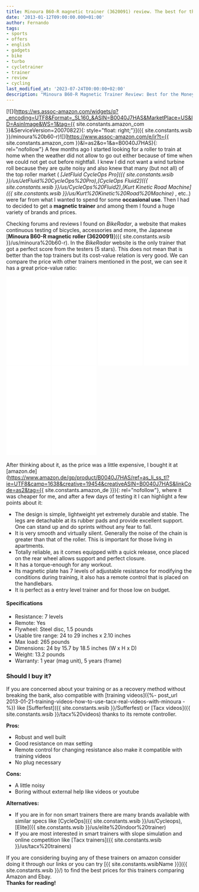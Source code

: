 ```yaml
---
title: Minoura B60-R magnetic trainer (3620091) review. The best for the money
date: '2013-01-12T09:00:00.000+01:00'
author: Fernando
tags:
- sports
- offers
- english
- gadgets
- bike
- turbo
- cycletrainer
- trainer
- review
- cycling
last_modified_at: '2023-07-24T00:00:00+02:00'
description: "Minoura B60-R Magnetic Trainer Review: Best for the Money - Review and evaluation of the Minoura B60-R magnetic trainer,highlighting its value for money"
---
```


[![](https://ws.assoc-amazon.com/widgets/q?_encoding=UTF8&Format=_SL160_&ASIN=B0040J7HAS&MarketPlace=US&ID=AsinImage&WS=1&tag={{ site.constants.amazon_com }}&ServiceVersion=20070822){: style="float: right;"}]({{ site.constants.wsib }}/minoura%20b60-r)![](https://www.assoc-amazon.com/e/ir?t={{ site.constants.amazon_com }}&l=as2&o=1&a=B0040J7HAS){: rel="nofollow"}
A few months ago I started looking for a roller to train at home when the weather did not allow to go out either because of time when we could not get out before nightfall. I knew I did not want a wind turbine roll because they are quite noisy and also knew that many (but not all) of the top roller market ( _[JetFluid CycleOps Pro]({{ site.constants.wsib }}/us/JetFluid%20CycleOps%20Pro),[CycleOps Fluid2]({{ site.constants.wsib }}/us/CycleOps%20Fluid2),[Kurt Kinetic Road Machine]({{ site.constants.wsib }}/us/Kurt%20Kinetic%20Road%20Machine)_ , etc..) were far from what I wanted to spend for some **occasional use**. Then I had to decided to get a **magnetic trainer** and among them I found a huge variety of brands and prices.  

Checking forums and reviews I found on _BikeRadar_, a website that makes continuous testing of bicycles, accessories and more, the Japanese [**Minoura B60-R magnetic roller (3620091)**]({{ site.constants.wsib }}/us/minoura%20b60-r). In the _BikeRadar_ website is the only trainer that got a perfect score from the testers (5 stars). This does not mean that is better than the top trainers but its cost-value relation is very good. We can compare the price with other trainers mentioned in the post, we can see it has a great price-value ratio:  

<iframe frameborder="0" marginheight="0" marginwidth="0" scrolling="no" src="//ws-na.amazon-adsystem.com/widgets/q?ServiceVersion=20070822&amp;OneJS=1&amp;Operation=GetAdHtml&amp;MarketPlace=US&amp;source=ss&amp;ref=ss_til&amp;ad_type=product_link&amp;tracking_id={{ site.constants.amazon_com }}&amp;marketplace=amazon&amp;region=US&amp;placement=B0040J7HAS&amp;asins=B0040J7HAS&amp;linkId=3TNRMVCQHFSD7ISV&amp;show_border=true&amp;link_opens_in_new_window=true" style="height: 240px; width: 120px;"></iframe>
<iframe frameborder="0" marginheight="0" marginwidth="0" scrolling="no" src="//ws-na.amazon-adsystem.com/widgets/q?ServiceVersion=20070822&amp;OneJS=1&amp;Operation=GetAdHtml&amp;MarketPlace=US&amp;source=ss&amp;ref=ss_til&amp;ad_type=product_link&amp;tracking_id={{ site.constants.amazon_com }}&amp;marketplace=amazon&amp;region=US&amp;placement=B0040J7H9E&amp;asins=B0040J7H9E&amp;linkId=DUFDBBOHYCPDOK35&amp;show_border=true&amp;link_opens_in_new_window=true" style="height: 240px; width: 120px;"></iframe>
<iframe frameborder="0" marginheight="0" marginwidth="0" scrolling="no" src="//ws-na.amazon-adsystem.com/widgets/q?ServiceVersion=20070822&amp;OneJS=1&amp;Operation=GetAdHtml&amp;MarketPlace=US&amp;source=ss&amp;ref=ss_til&amp;ad_type=product_link&amp;tracking_id={{ site.constants.amazon_com }}&amp;marketplace=amazon&amp;region=US&amp;placement=B00EPM7T1M&amp;asins=B00EPM7T1M&amp;linkId=M4URN47CXWVUCDGS&amp;show_border=true&amp;link_opens_in_new_window=true" style="height: 240px; width: 120px;"></iframe>
<iframe frameborder="0" marginheight="0" marginwidth="0" scrolling="no" src="//ws-na.amazon-adsystem.com/widgets/q?ServiceVersion=20070822&amp;OneJS=1&amp;Operation=GetAdHtml&amp;MarketPlace=US&amp;source=ss&amp;ref=ss_til&amp;ad_type=product_link&amp;tracking_id={{ site.constants.amazon_com }}&amp;marketplace=amazon&amp;region=US&amp;placement=B00MMPU5CO&amp;asins=B00MMPU5CO&amp;linkId=JZXWFCVIZPTBFLYK&amp;show_border=true&amp;link_opens_in_new_window=true" style="height: 240px; width: 120px;"></iframe>
<iframe frameborder="0" marginheight="0" marginwidth="0" scrolling="no" src="//ws-na.amazon-adsystem.com/widgets/q?ServiceVersion=20070822&amp;OneJS=1&amp;Operation=GetAdHtml&amp;MarketPlace=US&amp;source=ss&amp;ref=ss_til&amp;ad_type=product_link&amp;tracking_id={{ site.constants.amazon_com }}&amp;marketplace=amazon&amp;region=US&amp;placement=B00MCF5Q2I&amp;asins=B00MCF5Q2I&amp;linkId=E35PEF4S4L3TDCJT&amp;show_border=true&amp;link_opens_in_new_window=true" style="height: 240px; width: 120px;"></iframe>
<iframe frameborder="0" marginheight="0" marginwidth="0" scrolling="no" src="//ws-na.amazon-adsystem.com/widgets/q?ServiceVersion=20070822&amp;OneJS=1&amp;Operation=GetAdHtml&amp;MarketPlace=US&amp;source=ss&amp;ref=ss_til&amp;ad_type=product_link&amp;tracking_id={{ site.constants.amazon_com }}&amp;marketplace=amazon&amp;region=US&amp;placement=B0098OZZWW&amp;asins=B0098OZZWW&amp;linkId=5BZWD6TL25MH46QY&amp;show_border=true&amp;link_opens_in_new_window=true" style="height: 240px; width: 120px;"></iframe>
  
After thinking about it, as the price was a little expensive, I bought it at [amazon.de](https://www.amazon.de/gp/product/B0040J7HAS/ref=as_li_ss_tl?ie=UTF8&camp=1638&creative=19454&creativeASIN=B0040J7HAS&linkCode=as2&tag={{ site.constants.amazon_de }}){: rel="nofollow"}, where it was cheaper for me, and after a few days of testing it I can highlight a few points about it:

* The design is simple, lightweight yet extremely durable and stable. The legs are detachable at its rubber pads and provide excellent support. One can stand up and do sprints without any fear to fall.
* It is very smooth and virtually silent. Generally the noise of the chain is greater than that of the roller. This is important for those living in apartments.
* Totally reliable, as it comes equipped with a quick release, once placed on the rear wheel allows support and perfect closure.
* It has a torque-enough for any workout.
* Its magnetic plate has 7 levels of adjustable resistance for modifying the conditions during training, it also has a remote control that is placed on the handlebars.
* It is perfect as a entry level trainer and for those low on budget.

#### Specifications

* Resistance: 7 levels
* Remote: Yes
* Flywheel: Steel disc, 1.5 pounds
* Usable tire range: 24 to 29 inches x 2.10 inches
* Max load: 265 pounds
* Dimensions: 24 by 15.7 by 18.5 inches (W x H x D)
* Weight: 13.2 pounds
* Warranty: 1 year (mag unit), 5 years (frame)

### Should I buy it?

If you are concerned about your training or as a recovery method without breaking the bank, also compatible with [training videos]({%- post_url 2013-01-21-training-videos-how-to-use-tacx-real-videos-with-minoura -%}) like [Sufferfest]({{ site.constants.wsib }}/Sufferfest) or [Tacx videos]({{ site.constants.wsib }}/tacx%20videos) thanks to its remote controller.

**Pros:**

* Robust and well built
* Good resistance on max setting
* Remote control for changing resistance also make it compatible with training videos
* No plug necessary

**Cons:**

* A little noisy
* Boring without external help like videos or youtube

**Alternatives:**

* If you are in for non smart trainers there are many brands available with similar specs like [CycleOps]({{ site.constants.wsib }}/us/Cycleops),[Elite]({{ site.constants.wsib }}/us/elite%20indoor%20trainer)
* If you are most interested in smart trainers with slope simulation and online competition like [Tacx trainers]({{ site.constants.wsib }}/us/tacx%20trainers)

If you are considering buying any of these trainers on amazon consider doing it through our links or you can try [{{ site.constants.wsibName }}]({{ site.constants.wsib }}/) to find the best prices for this trainers comparing Amazon and Ebay.  
**Thanks for reading!**  
